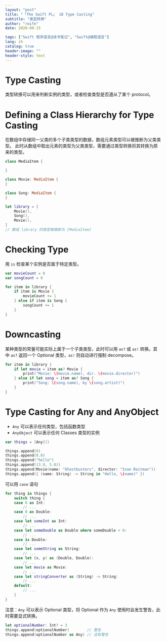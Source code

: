```yaml
---
layout: "post"
title: "「The Swift PL」 18 Type Casting"
subtitle: "类型转换"
author: "roife"
date: 2020-09-15

tags: ["Swift 程序语言@读书笔记", "Swift@编程语言"]
lang: zh
catalog: true
header-image: ""
header-style: text
---
```


# Type Casting

类型转换可以用来判断实例的类型，或者检查类型是否遵从了某个 protocol。

# Defining a Class Hierarchy for Type Casting

在数组中存储同一父类的多个子类类型的数据，数组元素类型可以被推断为父类类型。
此时从数组中取出元素的类型为父类类型，需要通过类型转换将其转换为原来的类型。

```swift
class MediaItem {

}

class Movie: MediaItem {
}

class Song: MediaItem {
}

let library = [
    Movie(),
    Song(),
    Movie(),
]
// 数组 library 的类型被推断为 [MediaItem]
```

# Checking Type

用 `is` 检查某个实例是否属于特定类型。

```swift
var movieCount = 0
var songCount = 0

for item in library {
    if item is Movie {
        movieCount += 1
    } else if item is Song {
        songCount += 1
    }
}
```

# Downcasting

某种类型的常量可能实际上属于一个子类类型，此时可以用 `as?` 或 `as!` 转换。其中 `as?` 返回一个 Optional 类型，`as!` 则自动进行强制 decompose。

```swift
for item in library {
    if let movie = item as? Movie {
        print("Movie: \(movie.name), dir. \(movie.director)")
    } else if let song = item as? Song {
        print("Song: \(song.name), by \(song.artist)")
    }
}
```

# Type Casting for Any and AnyObject

- `Any` 可以表示任何类型，包括函数类型
- `AnyObject` 可以表示任何 Classes 类型的实例

```swift
var things = [Any]()

things.append(0)
things.append(0.0)
things.append("hello")
things.append((3.0, 5.0))
things.append(Movie(name: "Ghostbusters", director: "Ivan Reitman"))
things.append({ (name: String) -> String in "Hello, \(name)" })
```

可以用 `case` 语句

```swift
for thing in things {
    switch thing {
    case 0 as Int:
        // ...
    case 0 as Double:
        // ...
    case let someInt as Int:
        // ...
    case let someDouble as Double where someDouble > 0:
        // ...
    case is Double:
        // ...
    case let someString as String:
        // ...
    case let (x, y) as (Double, Double):
        // ...
    case let movie as Movie:
        // ...
    case let stringConverter as (String) -> String:
        // ...
    default:
        // ...
    }
}
```

注意：`Any` 可以表示 Optional 类型，将 Optional 作为 `Any` 使用时会发生警告，此时需要显式转换。

```swift
let optionalNumber: Int? = 3
things.append(optionalNumber)        // 警告
things.append(optionalNumber as Any) // 没有警告
```
